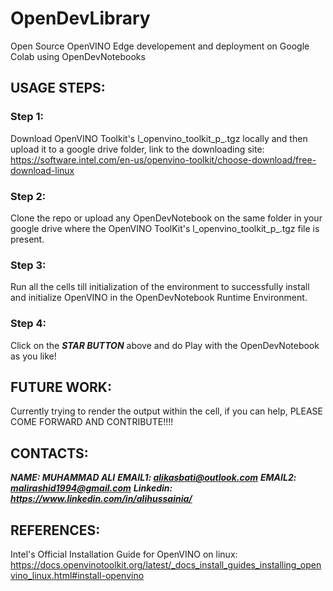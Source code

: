 # OpenDevLibrary
Open Source OpenVINO  Edge developement and deployment on Google Colab using OpenDevNotebooks

## USAGE STEPS:

### Step 1: 
Download OpenVINO Toolkit's l_openvino_toolkit_p_<version>.tgz locally and then upload it to a google drive folder, link to the downloading site: https://software.intel.com/en-us/openvino-toolkit/choose-download/free-download-linux

### Step 2: 
Clone the repo or upload any OpenDevNotebook on the same folder in your google drive where the OpenVINO ToolKit's l_openvino_toolkit_p_<version>.tgz file is present.

### Step 3: 
Run all the cells till initialization of the environment to successfully install and initialize OpenVINO in the OpenDevNotebook Runtime Environment.

### Step 4: 
Click on the ***STAR BUTTON*** above and do Play with the OpenDevNotebook as you like!

## FUTURE WORK:

Currently trying to render the output within the cell, if you can help, PLEASE COME FORWARD AND CONTRIBUTE!!!!

## CONTACTS:

***NAME: MUHAMMAD ALI***
***EMAIL1: alikasbati@outlook.com***
***EMAIL2: malirashid1994@gmail.com***
***Linkedin: https://www.linkedin.com/in/alihussainia/*** 

## REFERENCES:
Intel's Official Installation Guide for OpenVINO on linux: https://docs.openvinotoolkit.org/latest/_docs_install_guides_installing_openvino_linux.html#install-openvino


